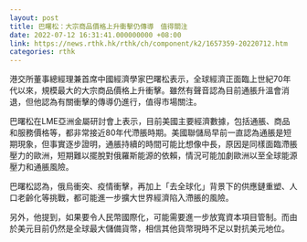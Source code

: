 ```yaml
---
layout: post
title: 巴曙松：大宗商品價格上升衝擊仍傳導　值得關注
date: 2022-07-12 16:31:41.000000000 +08:00
link: https://news.rthk.hk/rthk/ch/component/k2/1657359-20220712.htm
categories: rthk
---
```


港交所董事總經理兼首席中國經濟學家巴曙松表示，全球經濟正面臨上世紀70年代以來，規模最大的大宗商品價格上升衝擊。雖然有聲音認為目前通脹升溫會消退，但他認為有關衝擊的傳導仍進行，值得市場關注。

巴曙松在LME亞洲金屬研討會上表示，目前美國主要經濟數據，包括通脹、商品和服務價格等，都非常接近80年代滯脹時期。美國聯儲局早前一直認為通脹是短期現象，但事實逐步證明，通脹持續的時間可能比想像中長，原因是同樣面臨滯脹壓力的歐洲，短期難以擺脫對俄羅斯能源的依賴，情況可能加劇歐洲以至全球能源壓力和通脹風險。

巴曙松認為，俄烏衝突、疫情衝擊，再加上「去全球化」背景下的供應鏈重塑、人口老齡化等挑戰，都可能進一步擴大世界經濟陷入滯脹的風險。

另外，他提到，如果要令人民幣國際化，可能需要進一步放寬資本項目管制。而由於美元目前仍然是全球最大儲備貨幣，相信其他貨幣現時不足以對抗美元地位。
